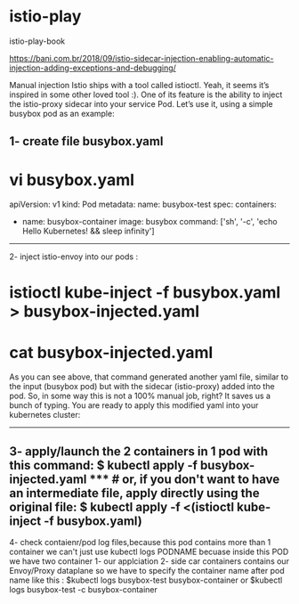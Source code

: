 # istio-play
istio-play-book


https://bani.com.br/2018/09/istio-sidecar-injection-enabling-automatic-injection-adding-exceptions-and-debugging/

Manual injection
Istio ships with a tool called istioctl. Yeah, it seems it’s inspired in some other loved tool :). One of its feature is the ability to inject the istio-proxy sidecar into your service Pod. Let’s use it, using a simple busybox pod as an example:

1- create file  busybox.yaml 
---
# vi  busybox.yaml 
apiVersion: v1
kind: Pod
metadata:
  name: busybox-test
spec:
  containers:
  - name: busybox-container
    image: busybox
    command: ['sh', '-c', 'echo Hello Kubernetes! && sleep infinity']
 ---
 2- inject istio-envoy into our pods :
# istioctl kube-inject -f busybox.yaml > busybox-injected.yaml
# cat busybox-injected.yaml 
As you can see above, that command generated another yaml file, similar to the input (busybox pod) but with the sidecar (istio-proxy) added into the pod. So, in some way this is not a 100% manual job, right? It saves us a bunch of typing. You are ready to apply this modified yaml into your kubernetes cluster:

---
3-  apply/launch the 2 containers in 1 pod with this command:
$ kubectl apply -f busybox-injected.yaml
*** # or, if you don't want to have an intermediate file, apply directly using the original file:
$ kubectl apply -f <(istioctl kube-inject -f busybox.yaml)
---
4- check contaienr/pod log files,because this pod contains more than 1 container we can't just use kubectl logs PODNAME
becuase inside this POD we have two container 1- our applciation 2- side car containers contains our Envoy/Proxy dataplane
so we have to specify the container name after pod name like this :
$kubectl logs busybox-test busybox-container  or
$kubectl logs busybox-test -c busybox-container

